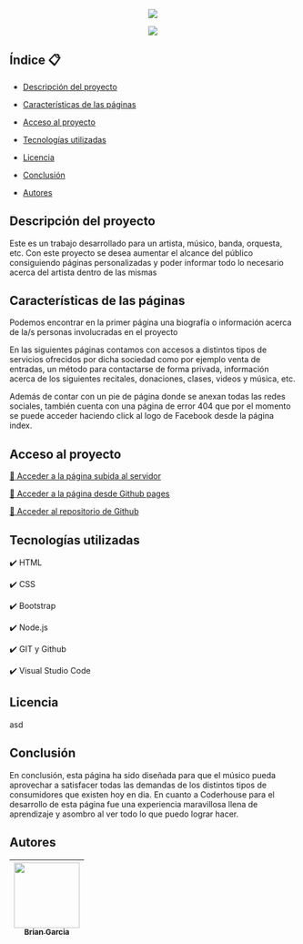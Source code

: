 <p align="center">
  <img src="https://user-images.githubusercontent.com/106332166/192407463-5c586d1c-9212-4c11-a1c5-1bc8b6c598bd.png">
</p>

<p align="center">
  <img src="https://img.shields.io/badge/STATUS-EN%20DESAROLLO-green">
</p>
   
## Índice :clipboard:

* [Descripción del proyecto](#descripción-del-proyecto)

* [Características de las páginas](#características-de-las-páginas)

* [Acceso al proyecto](#acceso-al-proyecto)

* [Tecnologías utilizadas](#tecnologías-utilizadas)

* [Licencia](#licencia)

* [Conclusión](#conclusión)

* [Autores](#autores)

## Descripción del proyecto

Este es un trabajo desarrollado para un artista, músico, banda, orquesta, etc. Con este proyecto se desea aumentar el alcance del público consiguiendo páginas personalizadas y poder informar todo lo necesario acerca del artista dentro de las mismas

## Características de las páginas

Podemos encontrar en la primer página una biografía o información acerca de la/s personas involucradas en el proyecto

En las siguientes páginas contamos con accesos a distintos tipos de servicios ofrecidos por dicha sociedad como por ejemplo venta de entradas, un método para contactarse de forma privada, información acerca de los siguientes recitales, donaciones, clases, videos y música, etc. 

Además de contar con un pie de página donde se anexan todas las redes sociales, también cuenta con una página de error 404 que por el momento se puede acceder haciendo click al logo de Facebook desde la página index.

## Acceso al proyecto

[:link: Acceder a la página subida al servidor](https://bgarciacoder.000webhostapp.com/)

[:link: Acceder a la página desde Github pages](https://briangarcia26.github.io/proyecto_coderhouse_dw/)

[:link: Acceder al repositorio de Github](https://github.com/BrianGarcia26/proyecto_coderhouse_dw)

## Tecnologías utilizadas

:heavy_check_mark: HTML

:heavy_check_mark: CSS

:heavy_check_mark: Bootstrap

:heavy_check_mark: Node.js

:heavy_check_mark: GIT y Github

:heavy_check_mark: Visual Studio Code

## Licencia

asd

## Conclusión

En conclusión, esta página ha sido diseñada para que el músico pueda aprovechar a satisfacer todas las demandas de los distintos tipos de consumidores que existen hoy en dia.
En cuanto a Coderhouse para el desarrollo de esta página fue una experiencia maravillosa llena de aprendizaje y asombro al ver todo lo que puedo lograr hacer.

## Autores

| [<img src="https://avatars.githubusercontent.com/u/106332166?s=400&u=af8a2acbf00b65b5d660ea2228a1cb3fdd99e95b&v=4" width=115><br><sub>Brian Garcia</sub>](https://github.com/BrianGarcia26) |
| :---: |
